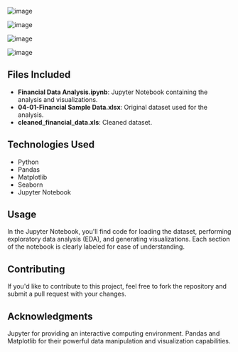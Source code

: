 ![image](https://github.com/user-attachments/assets/bf31cf48-bef3-4e22-9d10-ea07a2f006ed)


![image](https://github.com/user-attachments/assets/5e813ee1-ca9c-425c-8c8f-97dfa59cd1a2)


![image](https://github.com/user-attachments/assets/1ebdf1bb-0bc9-4558-91c2-d647ace4d83a)

  
![image](https://github.com/user-attachments/assets/68c4dbc8-5e60-4598-b789-2a81dea201d3)


## Files Included
- **Financial Data Analysis.ipynb**: Jupyter Notebook containing the analysis and visualizations.
- **04-01-Financial Sample Data.xlsx**: Original dataset used for the analysis.
- **cleaned_financial_data.xls**: Cleaned dataset.

## Technologies Used
- Python
- Pandas
- Matplotlib
- Seaborn
- Jupyter Notebook

## Usage
In the Jupyter Notebook, you'll find code for loading the dataset, performing exploratory data analysis (EDA), and generating visualizations. Each section of the notebook is clearly labeled for ease of understanding.

## Contributing
If you'd like to contribute to this project, feel free to fork the repository and submit a pull request with your changes.

## Acknowledgments
Jupyter for providing an interactive computing environment.
Pandas and Matplotlib for their powerful data manipulation and visualization capabilities.

